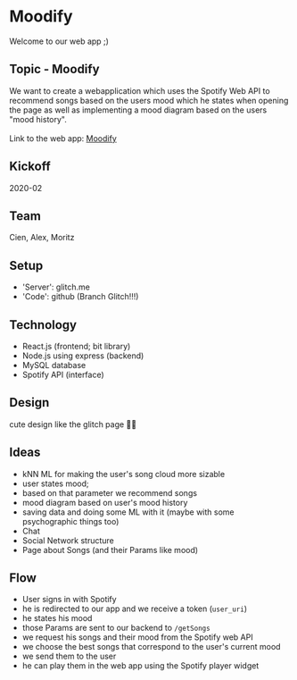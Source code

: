 # Moodify

Welcome to our web app ;)

## Topic - Moodify
We want to create a webapplication which uses the Spotify Web API to recommend songs based on the users mood which he states when opening the page as well as implementing a mood diagram based on the users "mood history".
<br /><br />Link to the web app: [Moodify](https://moodify2.glitch.me/)

## Kickoff
2020-02

## Team
Cien, Alex, Moritz 

## Setup
- 'Server': glitch.me 
- 'Code': github (Branch Glitch!!!)

## Technology
- React.js (frontend; bit library)
- Node.js using express (backend)
- MySQL database
- Spotify API (interface)

## Design
cute design like the glitch page 🎉🎉

## Ideas
- kNN ML for making the user's song cloud more sizable 
- user states mood; 
- based on that parameter we recommend songs 
- mood diagram based on user's mood history 
- saving data and doing some ML with it (maybe with some psychographic things too)
- Chat 
- Social Network structure 
- Page about Songs (and their Params like mood) 

## Flow
- User signs in with Spotify 
- he is redirected to our app and we receive a token (`user_uri`)
- he states his mood 
- those Params are sent to our backend to `/getSongs`
- we request his songs and their mood from the Spotify web API
- we choose the best songs that correspond to the user's current mood 
- we send them to the user
- he can play them in the web app using the Spotify player widget 
